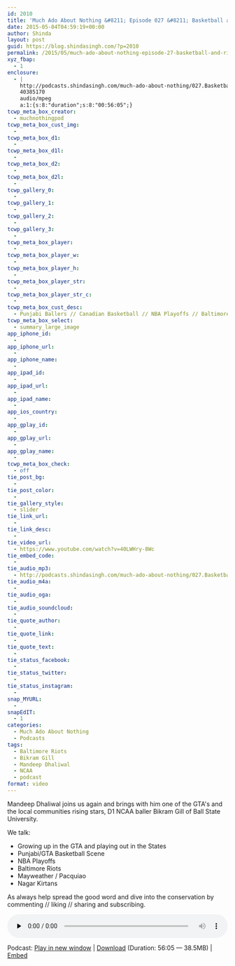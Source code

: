 ```yaml
---
id: 2010
title: 'Much Ado About Nothing &#8211; Episode 027 &#8211; Basketball and Riots'
date: 2015-05-04T04:59:19+00:00
author: Shinda
layout: post
guid: https://blog.shindasingh.com/?p=2010
permalink: /2015/05/much-ado-about-nothing-episode-27-basketball-and-riots/
xyz_fbap:
  - 1
enclosure:
  - |
    http://podcasts.shindasingh.com/much-ado-about-nothing/027.Basketball.and.Riots.mp3
    40385170
    audio/mpeg
    a:1:{s:8:"duration";s:8:"00:56:05";}
tcwp_meta_box_creator:
  - muchnothingpod
tcwp_meta_box_cust_img:
  - 
tcwp_meta_box_d1:
  - 
tcwp_meta_box_d1l:
  - 
tcwp_meta_box_d2:
  - 
tcwp_meta_box_d2l:
  - 
tcwp_gallery_0:
  - 
tcwp_gallery_1:
  - 
tcwp_gallery_2:
  - 
tcwp_gallery_3:
  - 
tcwp_meta_box_player:
  - 
tcwp_meta_box_player_w:
  - 
tcwp_meta_box_player_h:
  - 
tcwp_meta_box_player_str:
  - 
tcwp_meta_box_player_str_c:
  - 
tcwp_meta_box_cust_desc:
  - Punjabi Ballers // Canadian Basketball // NBA Playoffs // Baltimore Riots // Mayweather vs Pacquaio // Nagar Kirtan
tcwp_meta_box_select:
  - summary_large_image
app_iphone_id:
  - 
app_iphone_url:
  - 
app_iphone_name:
  - 
app_ipad_id:
  - 
app_ipad_url:
  - 
app_ipad_name:
  - 
app_ios_country:
  - 
app_gplay_id:
  - 
app_gplay_url:
  - 
app_gplay_name:
  - 
tcwp_meta_box_check:
  - off
tie_post_bg:
  - 
tie_post_color:
  - 
tie_gallery_style:
  - slider
tie_link_url:
  - 
tie_link_desc:
  - 
tie_video_url:
  - https://www.youtube.com/watch?v=40LWHry-8Wc
tie_embed_code:
  - 
tie_audio_mp3:
  - http://podcasts.shindasingh.com/much-ado-about-nothing/027.Basketball.and.Riots.mp3
tie_audio_m4a:
  - 
tie_audio_oga:
  - 
tie_audio_soundcloud:
  - 
tie_quote_author:
  - 
tie_quote_link:
  - 
tie_quote_text:
  - 
tie_status_facebook:
  - 
tie_status_twitter:
  - 
tie_status_instagram:
  - 
snap_MYURL:
  - 
snapEdIT:
  - 1
categories:
  - Much Ado About Nothing
  - Podcasts
tags:
  - Baltimore Riots
  - Bikram Gill
  - Mandeep Dhaliwal
  - NCAA
  - podcast
format: video
---
```

Mandeep Dhaliwal joins us again and brings with him one of the GTA's and the local communities rising stars, D1 NCAA baller Bikram Gill of Ball State University.

We talk:

  * Growing up in the GTA and playing out in the States
  * Punjabi/GTA Basketball Scene
  * NBA Playoffs
  * Baltimore Riots
  * Mayweather / Pacquiao
  * Nagar Kirtans

As always help spread the good word and dive into the conservation by commenting // liking // sharing and subscribing.

<div class="powerpress_player" id="powerpress_player_5657">
  <audio class="wp-audio-shortcode" id="audio-2010-29" preload="none" style="width: 100%;" controls="controls"><source type="audio/mpeg" src="http://podcasts.shindasingh.com/much-ado-about-nothing/027.Basketball.and.Riots.mp3?_=29" /></audio>
</div>

<p class="powerpress_links powerpress_links_mp3">
  Podcast: <a href="http://podcasts.shindasingh.com/much-ado-about-nothing/027.Basketball.and.Riots.mp3" class="powerpress_link_pinw" target="_blank" title="Play in new window" onclick="return powerpress_pinw('http://blog.shindasingh.com/?powerpress_pinw=2010-podcast');" rel="nofollow">Play in new window</a> | <a href="http://podcasts.shindasingh.com/much-ado-about-nothing/027.Basketball.and.Riots.mp3" class="powerpress_link_d" title="Download" rel="nofollow" download="027.Basketball.and.Riots.mp3">Download</a> (Duration: 56:05 &#8212; 38.5MB) | <a href="#" class="powerpress_link_e" title="Embed" onclick="return powerpress_show_embed('2010-podcast');" rel="nofollow">Embed</a>
</p>

<p class="powerpress_embed_box" id="powerpress_embed_2010-podcast" style="display: none;">
  <input id="powerpress_embed_2010-podcast_t" type="text" value="<iframe width=&quot;320&quot; height=&quot;30&quot; src=&quot;http://blog.shindasingh.com/?powerpress_embed=2010-podcast&amp;powerpress_player=mediaelement-audio&quot; frameborder=&quot;0&quot; scrolling=&quot;no&quot;></iframe>" onclick="javascript: this.select();" onfocus="javascript: this.select();" style="width: 70%;" readOnly />
</p>

<!--powerpress_player-->